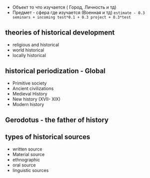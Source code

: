 - Объект то что изучается ( Город, Личность и тд)
- Предмет - сфера где изучается (Военная и тд)
`estimate - 0.3 seminars + incoming test*0.1 + 0.3 project + 0.3*test`
## theories of historical development
- religious and historical
- world historical
- locally historical
## historical periodization - Global
- Primitive society
- Ancient civilizations
- Medieval History
- New history (XVII- XIX)
- Modern history

## Gerodotus - the father of history

## types of historical sources
- written source
- Material source
- ethnographic
- oral source
- linguistic sources
